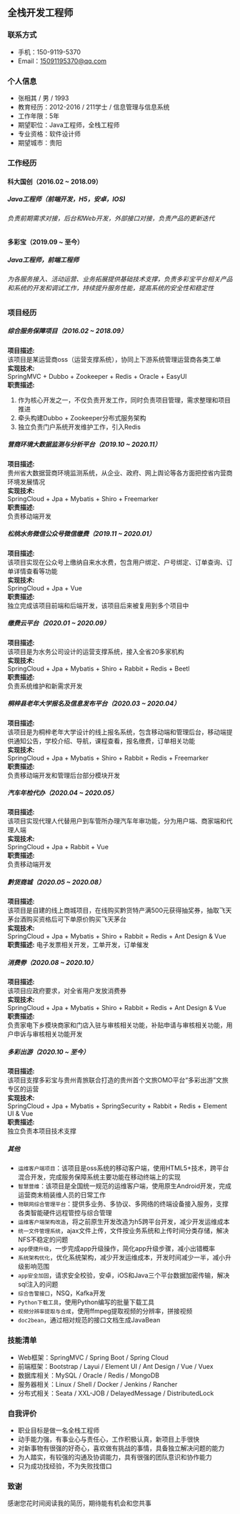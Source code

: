 ## 全栈开发工程师
### 联系方式
- 手机：150-9119-5370
- Email：15091195370@qq.com


### 个人信息
- 张相其 / 男 / 1993
- 教育经历：2012-2016 / 211学士 / 信息管理与信息系统
- 工作年限：5年
- 期望职位：Java工程师，全栈工程师
- 专业资格：软件设计师
- 期望城市：贵阳


### 工作经历
#### 科大国创（2016.02 ~ 2018.09）
##### Java工程师（前端开发，H5，安卓，IOS)
###### 负责前期需求对接，后台和Web开发，外部接口对接，负责产品的更新迭代

#### 多彩宝（2019.09 ~ 至今）
##### Java工程师，前端工程师
###### 为各服务接入、活动运营、业务拓展提供基础技术支撑，负责多彩宝平台相关产品和系统的开发和调试工作，持续提升服务性能，提高系统的安全性和稳定性


### 项目经历
##### 综合服务保障项目（2016.02 ~ 2018.09）
**项目描述:**  
该项目是某运营商oss（运营支撑系统），协同上下游系统管理运营商各类工单  
**实现技术:**  
SpringMVC + Dubbo + Zookeeper + Redis + Oracle + EasyUI  
**职责描述:**
1. 作为核心开发之一，不仅负责开发工作，同时负责项目管理，需求整理和项目推进
2. 牵头构建Dubbo + Zookeeper分布式服务架构
3. 独立负责门户系统开发维护工作，引入Redis

##### 营商环境大数据监测与分析平台（2019.10 ~ 2020.11）
**项目描述:**  
贵州省大数据营商环境监测系统，从企业、政府、网上舆论等各方面把控省内营商环境发展情况  
**实现技术:**  
SpringCloud + Jpa + Mybatis + Shiro + Freemarker  
**职责描述:**  
负责移动端开发

##### 松桃水务微信公众号微信缴费（2019.11 ~ 2020.01）
**项目描述:**  
该项目实现在公众号上缴纳自来水水费，包含用户绑定、户号绑定、订单查询、订单详情查看等功能  
**实现技术:**  
SpringCloud + Jpa + Vue  
**职责描述:**  
独立完成该项目前端和后端开发，该项目后来被复用到多个项目中

##### 缴费云平台（2020.01 ~ 2020.09）
**项目描述:**  
该项目是为水务公司设计的运营支撑系统，接入全省20多家机构  
**实现技术:**  
SpringCloud + Jpa + Mybatis + Shiro + Rabbit + Redis + Beetl  
**职责描述:**  
负责系统维护和新需求开发

##### 桐梓县老年大学报名及信息发布平台（2020.03 ~ 2020.04）
**项目描述:**  
该项目是为桐梓老年大学设计的线上报名系统，包含移动端和管理后台，移动端提供通知公告，学校介绍、导航，课程查看，报名缴费，订单相关功能  
**实现技术:**  
SpringCloud + Jpa + Mybatis + Shiro + Rabbit + Redis + Freemarker  
**职责描述:**  
负责移动端开发和管理后台部分模块开发

##### 汽车年检代办（2020.04 ~ 2020.05）
**项目描述:**  
该项目实现代理人代替用户到车管所办理汽车年审功能，分为用户端、商家端和代理人端  
**实现技术:**  
SpringCloud + Jpa + Rabbit + Vue  
**职责描述:**  
负责移动端开发

##### 黔货商城（2020.05 ~ 2020.08）
**项目描述:**  
该项目是自建的线上商城项目，在线购买黔货特产满500元获得抽奖券，抽取飞天茅台酒购买资格后可下单原价购买飞天茅台  
**实现技术:**  
SpringCloud + Jpa + Mybatis + Shiro + Rabbit + Redis + Ant Design & Vue  
**职责描述:**
电子发票相关开发，工单开发，订单催发

##### 消费劵（2020.08 ~ 2020.10）
**项目描述:**  
该项目应政府要求，对全省用户发放消费券  
**实现技术:**  
SpringCloud + Jpa + Mybatis + Shiro + Rabbit + Redis + Ant Design & Vue  
**职责描述:**  
负责家电下乡模块商家和门店入驻与审核相关功能，补贴申请与审核相关功能，用户申诉与审核相关功能开发

##### 多彩出游（2020.10 ~ 至今）
**项目描述:**  
该项目支撑多彩宝与贵州青旅联合打造的贵州首个文旅OMO平台“多彩出游”文旅专区的运营  
**实现技术:**  
SpringCloud + Jpa + Mybatis + SpringSecurity + Rabbit + Redis + Element UI & Vue  
**职责描述:**  
独立负责本项目技术支撑


##### 其他
- `运维客户端项目`：该项目是oss系统的移动客户端，使用HTML5+技术，跨平台混合开发，完成服务保障系统主要功能在移动终端上的实现
- `智慧营维`：该项目是全国统一规范的运维客户端，使用原生Android开发，完成运营商末梢装维人员的日常工作
- `物联网综合管理平台`：提供多业务、多协议、多网络的终端设备接入服务，支撑各类智能硬件远程管控与综合管理
- `运维客户端架构改造`，将之前原生开发改造为h5跨平台开发，减少开发运维成本
- `统一文件管理系统`，ajax文件上传，文件按业务系统和上传时间分类存储，解决NFS不稳定的问题
- `app便捷升级`，一步完成app升级操作，简化app升级步骤，减小出错概率
- `系统架构优化`，优化系统架构，减少开发运维成本，开发时间减少一半，减小升级影响范围
- `app安全加固`，请求安全校验，安卓，iOS和Java三个平台数据加密传输，解决sql注入的问题
- `综合告警接口`，NSQ，Kafka开发
- `Python下载工具`，使用Python编写的批量下载工具
- `视频分辨率提取与合成`，使用ffmpeg提取视频的分辨率，拼接视频
- `doc2bean`，通过相对规范的接口文档生成JavaBean


### 技能清单
- Web框架：SpringMVC / Spring Boot / Spring Cloud
- 前端框架：Bootstrap / Layui / Element UI / Ant Design / Vue / Vuex
- 数据库相关：MySQL / Oracle / Redis / MongoDB
- 服务器相关：Linux / Shell / Docker / Jenkins / Rancher
- 分布式相关：Seata / XXL-JOB / DelayedMessage / DistributedLock


### 自我评价
- 职业目标是做一名全栈工程师
- 动手能力强，有事业心与责任心，工作积极认真，新项目上手很快
- 对新事物有很强的好奇心，喜欢做有挑战的事情，具备独立解决问题的能力
- 为人踏实，有较强的沟通及协调能力，具有很强的团队意识和协作能力
- 只为成功找经验，不为失败找借口


### 致谢
感谢您花时间阅读我的简历，期待能有机会和您共事